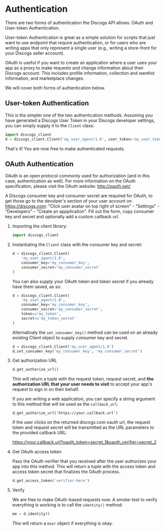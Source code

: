 # Authentication

There are two forms of authentication the Discogs API allows: OAuth and
User-token Authentication.

User-token Authentication is great as a simple solution for scripts that just
want to use endpoint that require authentication, or for users who are writing
apps that only represent a single user (e.g., writing a store-front for your
Discogs seller account).

OAuth is useful if you want to create an application where a user uses your app
as a proxy to make requests and change information about their Discogs account.
This includes profile information, collection and wantlist information, and
marketplace changes.

We will cover both forms of authentication below.

## User-token Authentication

This is the simpler one of the two authentication methods. Assuming you have
generated a Discogs User Token in your Discogs developer settings, you can
simply supply it to the `Client` class:

```python
import discogs_client
d = discogs_client.Client('my_user_agent/1.0', user_token='my_user_token')
```

That's it! You are now free to make authenticated requests.

## OAuth Authentication

OAuth is an open protocol commonly used for authorization (and in this case,
authentication as well). For more information on the OAuth specification, please
visit the OAuth website: http://oauth.net/

A Discogs consumer key and consumer secret are required for OAuth, to get those
go to the devolper's section of your user account on https://discogs.com: "Click
user avatar on top right of screen" - "Settings" - "Developers" - "Create an
appplication". Fill out the form, copy consumer key and secret and optionally
add a custom callback url.

1. Importing the client library:
    ```python
    import discogs_client
    ```

2. Instantiating the `Client` class with the consumer key and secret:

    ```python
    d = discogs_client.Client(
        'my_user_agent/1.0',
        consumer_key='my_consumer_key',
        consumer_secret='my_consumer_secret'
    )
    ```

    You can also supply your OAuth token and token secret if you already have
    them saved, as so:

    ```python
    d = discogs_client.Client(
        'my_user_agent/1.0',
        consumer_key='my_consumer_key',
        consumer_secret='my_consumer_secret',
        token=u'my_token',
        secret=u'my_token_secret'
    )
    ```

    Alternativaly the `set_consumer_key()` method can be used on an already
    existing Client object to supply consumer key and secret.

    ```python
    d = discogs_client.Client('my_user_agent/1.0')
    d.set_consumer_key('my_consumer_key', 'my_consumer_secret')
    ```

4. Get authorization URL

    ```python
    d.get_authorize_url()
    ```

    This will return a tuple with the request token, request secret, and **the
    authorization URL that your user needs to visit** to accept your app's request
    to sign in on their behalf.

    If you are writing a web application, you can specify a string argument
    to this method that will be used as the `callback_url`:

    ```
    d.get_authorize_url('https://your.callback.url')
    ```

    If the user clicks on the returned discogs.com oauth url, the request token
    and request secret will be transmitted as the URL parameters to the provided
    callback URL:

    https://your.callback.url?oauth_token=secret_1&oauth_verifier=secret_2

5. Get OAuth access token

    Pass the OAuth verifier that you received after the user authorizes your app
    into this method. This will return a tuple with the access token and access
    token secret that finalizes the OAuth process.

    ```python
    d.get_access_token('verifier-here')
    ```

6. Verify

    We are free to make OAuth-based requests now. A smoke-test to verify
    everything is working is to call the `identity()` method:

    ```python
    me = d.identity()
    ```

    This will return a `User` object if everything is okay.
